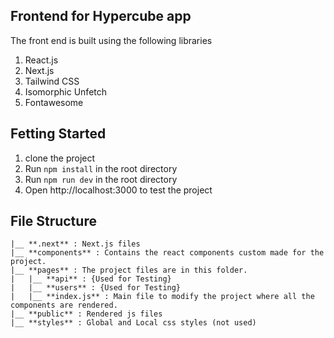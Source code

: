 ## Frontend for Hypercube app
The front end is built using the following libraries
1. React.js
2. Next.js
3. Tailwind CSS
4. Isomorphic Unfetch
5. Fontawesome

## Fetting Started

1. clone the project
2. Run `npm install` in the root directory
3. Run `npm run dev` in the root directory
4. Open http://localhost:3000 to test the project

## File Structure

```
|__ **.next** : Next.js files
|__ **components** : Contains the react components custom made for the project.
|__ **pages** : The project files are in this folder.
|   |__ **api** : {Used for Testing}
|   |__ **users** : {Used for Testing}
|   |__ **index.js** : Main file to modify the project where all the components are rendered.
|__ **public** : Rendered js files
|__ **styles** : Global and Local css styles (not used)
```